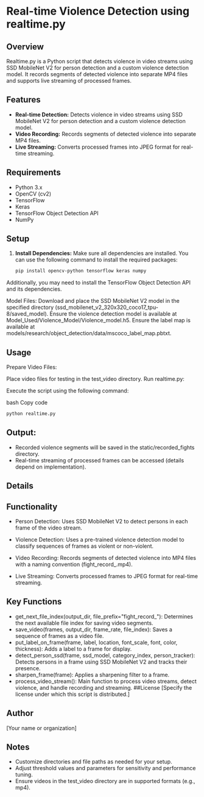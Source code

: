 # Real-time Violence Detection using realtime.py

## Overview

Realtime.py is a Python script that detects violence in video streams using SSD MobileNet V2 for person detection and a custom violence detection model. It records segments of detected violence into separate MP4 files and supports live streaming of processed frames.

## Features

- **Real-time Detection:** Detects violence in video streams using SSD MobileNet V2 for person detection and a custom violence detection model.
- **Video Recording:** Records segments of detected violence into separate MP4 files.
- **Live Streaming:** Converts processed frames into JPEG format for real-time streaming.

## Requirements

- Python 3.x
- OpenCV (cv2)
- TensorFlow
- Keras
- TensorFlow Object Detection API
- NumPy

## Setup

1. **Install Dependencies:**
   Make sure all dependencies are installed. You can use the following command to install the required packages:

   ```bash
   pip install opencv-python tensorflow keras numpy
   ```
Additionally, you may need to install the TensorFlow Object Detection API and its dependencies.

Model Files:
Download and place the SSD MobileNet V2 model in the specified directory (ssd_mobilenet_v2_320x320_coco17_tpu-8/saved_model).
Ensure the violence detection model is available at Model_Used/Violence_Model/Violence_model.h5.
Ensure the label map is available at models/research/object_detection/data/mscoco_label_map.pbtxt.
## Usage
Prepare Video Files:

Place video files for testing in the test_video directory.
Run realtime.py:

Execute the script using the following command:

bash
Copy code
```bash
python realtime.py
```
## Output:
- Recorded violence segments will be saved in the static/recorded_fights directory.
- Real-time streaming of processed frames can be accessed (details depend on implementation).

## Details
## Functionality

- Person Detection:
Uses SSD MobileNet V2 to detect persons in each frame of the video stream.

- Violence Detection:
Uses a pre-trained violence detection model to classify sequences of frames as violent or non-violent.

- Video Recording:
Records segments of detected violence into MP4 files with a naming convention (fight_record_<index>.mp4).

- Live Streaming:
Converts processed frames to JPEG format for real-time streaming.

## Key Functions
- get_next_file_index(output_dir, file_prefix="fight_record_"): Determines the next available file index for saving video segments.
- save_video(frames, output_dir, frame_rate, file_index): Saves a sequence of frames as a video file.
- put_label_on_frame(frame, label, location, font_scale, font, color, thickness): Adds a label to a frame for display.
- detect_person_ssd(frame, ssd_model, category_index, person_tracker): Detects persons in a frame using SSD MobileNet V2 and tracks their presence.
- sharpen_frame(frame): Applies a sharpening filter to a frame.
- process_video_stream(): Main function to process video streams, detect violence, and handle recording and streaming.
##License
[Specify the license under which this script is distributed.]

## Author
[Your name or organization]

## Notes
- Customize directories and file paths as needed for your setup.
- Adjust threshold values and parameters for sensitivity and performance tuning.
- Ensure videos in the test_video directory are in supported formats (e.g., mp4).
